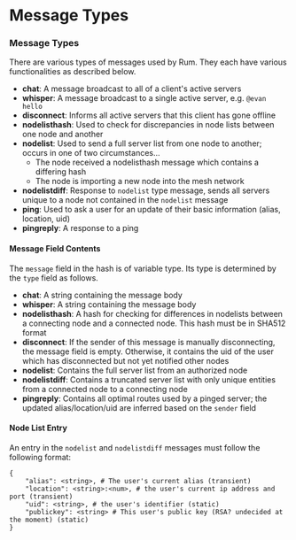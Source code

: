# Message Types

### Message Types
There are various types of messages used by Rum. They each have various functionalities as described below.

* **chat**: A message broadcast to all of a client's active servers
* **whisper**: A message broadcast to a single active server, e.g. `@evan hello`
* **disconnect**: Informs all active servers that this client has gone offline
* **nodelisthash**: Used to check for discrepancies in node lists between one node and another
* **nodelist**: Used to send a full server list from one node to another; occurs in one of two circumstances...
  * The node received a nodelisthash message which contains a differing hash
  * The node is importing a new node into the mesh network
* **nodelistdiff**: Response to `nodelist` type message, sends all servers unique to a node not contained in the `nodelist` message
* **ping**: Used to ask a user for an update of their basic information (alias, location, uid)
* **pingreply**: A response to a ping

#### Message Field Contents
The `message` field in the hash is of variable type. Its type is determined by the `type` field as follows.

 * **chat**: A string containing the message body
 * **whisper**: A string containing the message body
 * **nodelisthash**: A hash for checking for differences in nodelists between a connecting node and a connected node. This hash must be in SHA512 format
 * **disconnect**: If the sender of this message is manually disconnecting, the message field is empty. Otherwise, it contains the uid of the user which has disconnected but not yet notified other nodes
 * **nodelist**: Contains the full server list from an authorized node
 * **nodelistdiff**: Contains a truncated server list with only unique entities from a connected node to a connecting node
 * **pingreply**: Contains all optimal routes used by a pinged server; the updated alias/location/uid are inferred based on the `sender` field

#### Node List Entry
An entry in the `nodelist` and `nodelistdiff` messages must follow the following format:

```
{
    "alias": <string>, # The user's current alias (transient)
    "location": <string>:<num>, # the user's current ip address and port (transient)
    "uid": <string>, # the user's identifier (static)
    "publickey": <string> # This user's public key (RSA? undecided at the moment) (static)
}
```
